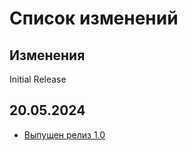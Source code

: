 # Список изменений

<!--

## Изменения

## Добавления

## Обновления пакетов

-->

## Изменения

Initial Release

## 20.05.2024

- [Выпущен релиз 1.0](https://github.com/Linux-for-ARM/handbook/releases/tag/v1.0.0)
